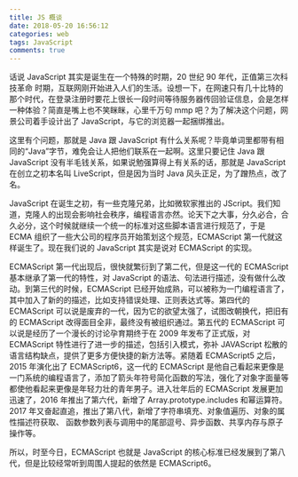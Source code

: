 ```yaml
---
title: JS 概谈
date: 2018-05-20 16:56:12
categories: web
tags: JavaScript
comments: true
---
```


话说 JavaScript 其实是诞生在一个特殊的时期，20 世纪 90 年代，正值第三次科技革命
时期，互联网刚开始进入人们的生活。设想一下，在网速只有几十比特的那个时代，在登录注册时要花上很长一段时间等待服务器传回验证信息，会是怎样一种体验？简直是嘴上也不笑眯眯，心里千万句 mmp 吧？为了解决这个问题，网景公司着手设计出了 JavaScript，与它的浏览器一起捆绑推出。

<!--more-->

这里有个问题，那就是 Java 跟 JavaScript 有什么关系呢？毕竟单词里都带有相同的“Java”字节，难免会让人把他们联系在一起啊。这里只要记住 Java 跟 JavaScript 没有半毛钱关系，如果说勉强算得上有关系的话，那就是 JavaScript 在创立之初本名叫 LiveScript，但是因为当时 Java 风头正足，为了蹭热点，改了名。

JavaScript 在诞生之初，有一些克隆兄弟，比如微软家推出的 JScript。我们知道，克隆人的出现会影响社会秩序，编程语言亦然。论天下之大事，分久必合，合久必分，这个时候就继续一个统一的标准对这些脚本语言进行规范了，于是 ECMA 组织了一些大公司的程序员开始策划这个规范，ECMAScript 第一代就这样诞生了。现在我们说的 JavaScript 其实是说对 ECMAScript 的实现。

ECMAScript 第一代出现后，很快就繁衍到了第二代，但是这一代的 ECMAScript 基本继承了第一代的特性，对 JavaScript 的语法、句法进行描述，没有做什么改动。到第三代的时候，ECMAScript 已经开始成熟，可以被称为一门编程语言了，其中加入了新的的描述，比如支持错误处理、正则表达式等。第四代的 ECMAScript 可以说是废弃的一代，因为它的欲望太强了，试图改朝换代，把旧有的 ECMAScript 改得面目全非，最终没有被组织通过。第五代的 ECMAScript 可以说是经历了一个漫长的讨论孕育期终于在 2009 年发布了正式版，对 ECMAScript 特性进行了进一步的描述，包括引入模式，弥补 JAVAScript 松散的语言结构缺点，提供了更多方便快捷的新方法等。紧随着 ECMAScript5 之后，2015 年演化出了 ECMAScript6，这一代的 ECMAScript 是他自己看起来更像是一门系统的编程语言了，添加了箭头年符号简化函数的写法，强化了对象字面量等都使他看起来更像是年轻力壮的青年男子。进入壮年后的 ECMAScript 发展更加迅速了，2016 年推出了第六代，新增了 Array.prototype.includes 和幂运算符。2017 年又奋起直追，推出了第八代，新增了字符串填充、对象值遍历、对象的属性描述符获取、 函数参数列表与调用中的尾部逗号、异步函数、共享内存与原子操作等。

所以，时至今日，ECMAScript 也就是 JavaScript 的核心标准已经发展到了第八代，但是比较经常听到周围人提起的依然是 ECMAScript6。
